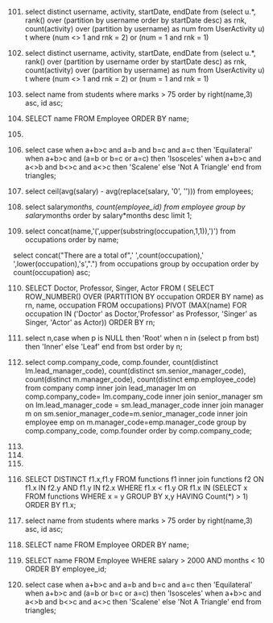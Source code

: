 101. select distinct username, activity, startDate, endDate
from
    (select u.*,
           rank() over (partition by username order by startDate desc) as rnk,
           count(activity) over (partition by username) as num
    from UserActivity u) t
where (num <> 1 and rnk = 2) or (num = 1 and rnk = 1)

102. select distinct username, activity, startDate, endDate
from
    (select u.*,
           rank() over (partition by username order by startDate desc) as rnk,
           count(activity) over (partition by username) as num
    from UserActivity u) t
where (num <> 1 and rnk = 2) or (num = 1 and rnk = 1)

103. select name from students where marks > 75 order by right(name,3) asc, id asc;

104. SELECT name FROM Employee ORDER BY name;

105. 

106. select case
            when a+b>c and a=b and b=c and a=c then 'Equilateral'
            when a+b>c and (a=b or b=c or a=c) then 'Isosceles'
            when a+b>c and a<>b and b<>c and a<>c then 'Scalene'
            else 'Not A Triangle'
        end
        from triangles;

107. select ceil(avg(salary) - avg(replace(salary, '0', ''))) from employees;

108. select salary*months, count(employee_id) from employee group by salary*months order by salary*months desc limit 1;

109. select concat(name,'(',upper(substring(occupation,1,1)),')') from occupations
order by name;

select concat("There are a total of",' ',count(occupation),' ',lower(occupation),'s',".")  from occupations
group by occupation
order by count(occupation) asc;

110. SELECT Doctor, Professor, Singer, Actor FROM (
SELECT ROW_NUMBER() OVER (PARTITION BY occupation ORDER BY name) as rn, name, occupation FROM       occupations) 
PIVOT 
(MAX(name) FOR occupation IN ('Doctor' as Doctor,'Professor' as Professor, 'Singer' as Singer, 'Actor' as Actor)) 
ORDER BY rn;

111. select n,case
        when p is NULL then 'Root'
        when n in (select p from bst) then 'Inner'
        else 'Leaf'
        end
        from bst order by n;

112. select comp.company_code, comp.founder,
    count(distinct lm.lead_manager_code),
    count(distinct sm.senior_manager_code),
    count(distinct m.manager_code),
    count(distinct emp.employee_code)
from company comp 
inner join lead_manager lm on comp.company_code= lm.company_code 
inner join senior_manager sm on lm.lead_manager_code = sm.lead_manager_code
inner join manager m on sm.senior_manager_code=m.senior_manager_code
inner join employee emp on m.manager_code=emp.manager_code
group by comp.company_code, comp.founder
order by comp.company_code;

113.
114.
115.
116. SELECT DISTINCT f1.x,f1.y 
FROM   functions f1 
       inner join functions f2 
               ON f1.x IN f2.y 
                  AND f1.y IN f2.x 
WHERE  f1.x < f1.y 
        OR f1.x IN (SELECT x 
                   FROM   functions 
                   WHERE  x = y 
                   GROUP  BY x,y 
                   HAVING Count(*) > 1) 
ORDER  BY f1.x; 

117. select name from students where marks > 75 order by right(name,3) asc, id asc;

118. SELECT name FROM Employee ORDER BY name;

119. SELECT name FROM Employee WHERE salary > 2000 AND months < 10 ORDER BY employee_id;

120. select case
            when a+b>c and a=b and b=c and a=c then 'Equilateral'
            when a+b>c and (a=b or b=c or a=c) then 'Isosceles'
            when a+b>c and a<>b and b<>c and a<>c then 'Scalene'
            else 'Not A Triangle'
        end
        from triangles;

